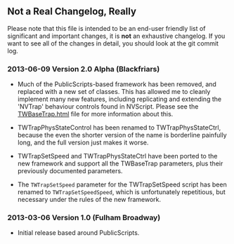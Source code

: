 ## Not a Real Changelog, Really

Please note that this file is intended to be an end-user friendly list of
significant and important changes, it is **not** an exhaustive changelog. If
you want to see all of the changes in detail, you should look at the git
commit log.

### 2013-06-09 Version 2.0 Alpha (Blackfriars)

- Much of the PublicScripts-based framework has been removed, and replaced
  with a new set of classes. This has allowed me to cleanly implement many
  new features, including replicating and extending the 'NVTrap' behaviour
  controls found in NVScript. Please see the [TWBaseTrap.html](TWBaseTrap.html)
  file for more information about this.

- TWTrapPhysStateControl has been renamed to TWTrapPhysStateCtrl, because the
  even the shorter version of the name is borderline painfully long, and the
  full version just makes it worse.

- TWTrapSetSpeed and TWTrapPhysStateCtrl have been ported to the new framework
  and support all the TWBaseTrap parameters, plus their previously documented
  parameters.

- The `TWTrapSetSpeed` parameter for the TWTrapSetSpeed script has been
  renamed to `TWTrapSetSpeedSpeed`, which is unfortunately repetitious, but
  necessary under the rules of the new framework.

### 2013-03-06 Version 1.0 (Fulham Broadway)

- Initial release based around PublicScripts.

